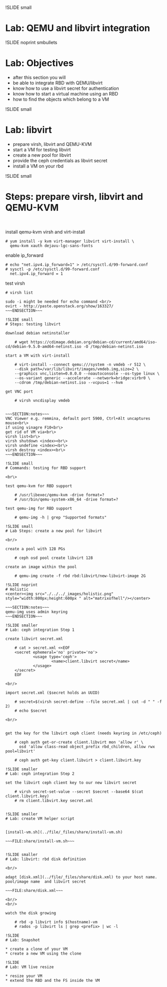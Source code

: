 !SLIDE small
# Lab: QEMU and libvirt integration

!SLIDE noprint smbullets
# Lab: Objectives

* after this section you will
 * be able to integrate RBD with QEMU/libvirt
 * know how to use a libvirt secret for authentication  
 * know how to start a virtual machine using an RBD
 * how to find the objects which belong to a VM

!SLIDE small
# Lab: libvirt

* prepare virsh, libvirt and QEMU-KVM
* start a VM for testing libvirt
* create a new pool for libvirt
* provide the ceph credentials as libvirt secret
* install a VM on your rbd

!SLIDE small
# Steps: prepare virsh, libvirt and QEMU-KVM

<br/>

install qemu-kvm virsh and virt-install

    # yum install -y kvm virt-manager libvirt virt-install \
      qemu-kvm xauth dejavu-lgc-sans-fonts

enable ip_forward

    # echo "net.ipv4.ip_forward=1" > /etc/sysctl.d/99-forward.conf
    # sysctl -p /etc/sysctl.d/99-forward.conf
      net.ipv4.ip_forward = 1

test virsh

    # virsh list

~~~SECTION:notes~~~
sudo -i might be needed for echo command <br/>
ovirt - http://paste.openstack.org/show/163327/
~~~ENDSECTION~~~

!SLIDE small
# Steps: testing libvirt

download debian netinstaller

    # wget https://cdimage.debian.org/debian-cd/current/amd64/iso-cd/debian-9.5.0-amd64-netinst.iso -O /tmp/debian-netinst.iso

start a VM with virt-install

    # virt-install --connect qemu:///system -n vmdeb -r 512 \
    --disk path=/var/lib/libvirt/images/vmdeb.img,size=2 \
    --graphics vnc,listen=0.0.0.0 --noautoconsole --os-type linux \
    --os-variant generic --accelerate --network=bridge:virbr0 \
    --cdrom /tmp/debian-netinst.iso --vcpus=1 --hvm 

get VNC port

    # virsh vncdisplay vmdeb
    

~~~SECTION:notes~~~
VNC Viewer e.g. remmina, default port 5900, Ctrl+Alt uncaptures mouse<br\>
if using vinagre F10<br\>
get rid of VM via<br\>
virsh list<br\>
virsh shutdown <index><br\>
virsh undefine <index><br\>
virsh destroy <index><br\>
~~~ENDSECTION~~~

!SLIDE small
# Commands: testing for RBD support

<br\>
    
test qemu-kvm for RBD support

    # /usr/libexec/qemu-kvm -drive format=?
    # /usr/bin/qemu-system-x86_64 -drive format=?
    
test qemu-img for RBD support

    # qemu-img -h | grep "Supported formats"

!SLIDE small
# Lab Steps: create a new pool for libvirt

<br/>

create a pool with 128 PGs

    # ceph osd pool create libvirt 128

create an image within the pool

    # qemu-img create -f rbd rbd:libvirt/new-libvirt-image 2G

!SLIDE noprint
# Holistic
<center><img src="./../../_images/holistic.png" style="width:800px;height:600px " alt="matrixofhell"/></center>

~~~SECTION:notes~~~
qemu-img uses admin keyring
~~~ENDSECTION~~~

!SLIDE smaller
# Lab: ceph integration Step 1

create libvirt secret.xml

    # cat > secret.xml <<EOF
    <secret ephemeral='no' private='no'>
            <usage type='ceph'>
                    <name>client.libvirt secret</name>
            </usage>
    </secret>
    EOF

<br/>

import secret.xml ($secret holds an UUID)

    # secret=$(virsh secret-define --file secret.xml | cut -d " " -f 2)
    # echo $secret

<br/>


get the key for the libvirt ceph client (needs keyring in /etc/ceph)

    # ceph auth get-or-create client.libvirt mon 'allow r' \
      osd 'allow class-read object_prefix rbd_children, allow rwx pool=libvirt'

    # ceph auth get-key client.libvirt > client.libvirt.key

!SLIDE smaller
# Lab: ceph integration Step 2

set the libvirt ceph client key to our new libvirt secret

    # virsh secret-set-value --secret $secret --base64 $(cat client.libvirt.key)
    # rm client.libvirt.key secret.xml


!SLIDE smaller
# Lab: create VM helper script


[install-vm.sh](../file/_files/share/install-vm.sh)

~~~FILE:share/install-vm.sh~~~


!SLIDE smaller
# Lab: libvirt: rbd disk definition

<br/>

adapt [disk.xml](../file/_files/share/disk.xml) to your host name. pool/image name  and libvirt secret 

~~~FILE:share/disk.xml~~~

<br/>
<br/>

watch the disk growing

    # rbd -p libvirt info $(hostname)-vm
    # rados -p libvirt ls | grep <prefix> | wc -l

!SLIDE
# Lab: Snapshot

* create a clone of your VM
* create a new VM using the clone

!SLIDE
# Lab: VM live resize

* resize your VM
* extend the RBD and the FS inside the VM
